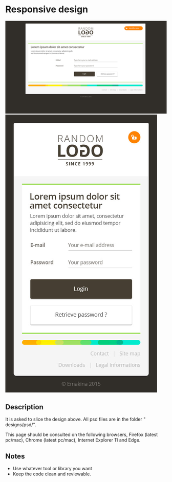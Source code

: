 # Responsive design

![Front-end exercice: Loading...](https://github.com/EmakinaBE/training-responsive-design/raw/master/designs/jpg/Design_GridLG.jpg)
![Front-end exercice: Loading...](https://github.com/EmakinaBE/training-responsive-design/raw/master/designs/jpg/Design_GridXS.jpg)


## Description

It is asked to slice the design above. All psd files are in the folder " designs/psd/".

This page should be consulted on the following browsers, Firefox (latest pc/mac), Chrome (latest pc/mac), Internet Explorer 11 and Edge.

## Notes

* Use whatever tool or library you want
* Keep the code clean and reviewable.
